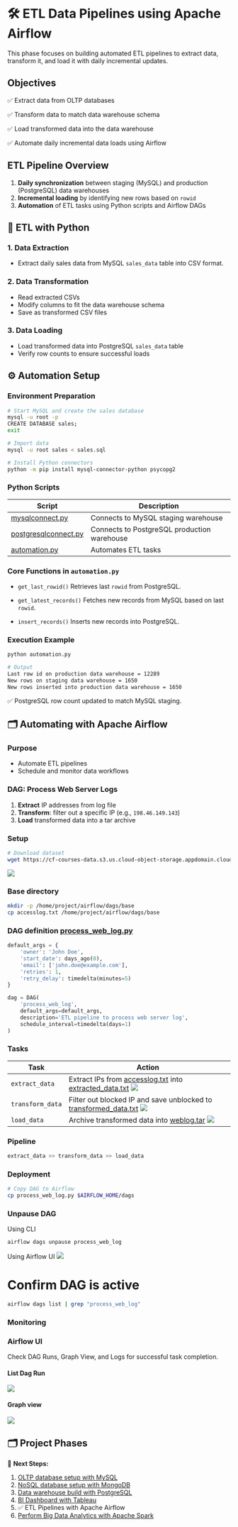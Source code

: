 #  🛠️  ETL Data Pipelines using Apache Airflow

This phase focuses on building automated ETL pipelines to extract data, transform it, and load it with daily incremental updates.


## Objectives

✅ Extract data from OLTP databases

✅ Transform data to match data warehouse schema

✅ Load transformed data into the data warehouse

✅ Automate daily incremental data loads using Airflow



## ETL Pipeline Overview

1. **Daily synchronization** between staging (MySQL) and production (PostgreSQL) data warehouses
2. **Incremental loading** by identifying new rows based on `rowid`
3. **Automation** of ETL tasks using Python scripts and Airflow DAGs



## 🔗 ETL with Python

### 1. Data Extraction

* Extract daily sales data from MySQL `sales_data` table into CSV format.

### 2. Data Transformation

* Read extracted CSVs
* Modify columns to fit the data warehouse schema
* Save as transformed CSV files

### 3. Data Loading

* Load transformed data into PostgreSQL `sales_data` table
* Verify row counts to ensure successful loads



## ⚙️ Automation Setup

### Environment Preparation

```bash
# Start MySQL and create the sales database
mysql -u root -p
CREATE DATABASE sales;
exit

# Import data
mysql -u root sales < sales.sql

# Install Python connectors
python -m pip install mysql-connector-python psycopg2
```



### Python Scripts

| Script                 | Description                                 |
| ---------------------- | ------------------------------------------- |
| [mysqlconnect.py](../05_etl/scripts/05_1_etl_dwh/mysqlconnect.py)      | Connects to MySQL staging warehouse         |
| [postgresqlconnect.py](../05_etl/scripts/05_1_etl_dwh/postgresqlconnect.py) | Connects to PostgreSQL production warehouse |
| [automation.py](../05_etl/scripts/05_1_etl_dwh/automation.py)        | Automates ETL tasks                      |


### Core Functions in `automation.py`

* `get_last_rowid()`
  Retrieves last `rowid` from PostgreSQL.

* `get_latest_records()`
  Fetches new records from MySQL based on last `rowid`.

* `insert_records()`
  Inserts new records into PostgreSQL.



### Execution Example

```bash
python automation.py

# Output
Last row id on production data warehouse = 12289
New rows on staging data warehouse = 1650
New rows inserted into production data warehouse = 1650
```

✅ PostgreSQL row count updated to match MySQL staging.


## 🗂️ Automating with Apache Airflow

### Purpose

* Automate ETL pipelines
* Schedule and monitor data workflows


### DAG: Process Web Server Logs

1. **Extract** IP addresses from log file
2. **Transform**: filter out a specific IP (e.g., `198.46.149.143`)
3. **Load** transformed data into a tar archive



### Setup

```bash
# Download dataset
wget https://cf-courses-data.s3.us.cloud-object-storage.appdomain.cloud/IBM-DB0321EN-SkillsNetwork/ETL/accesslog.txt
```
![](images/05_2_pipelines_airflow/01_accesslog.png)

### Base directory
```bash
mkdir -p /home/project/airflow/dags/base
cp accesslog.txt /home/project/airflow/dags/base
```



### DAG definition [process_web_log.py](../05_etl/scripts/05_2_pipelines_airflow/process_web_log.py)

```python
default_args = {
    'owner': 'John Doe',
    'start_date': days_ago(0),
    'email': ['john.doe@example.com'],
    'retries': 1,
    'retry_delay': timedelta(minutes=5)
}

dag = DAG(
    'process_web_log',
    default_args=default_args,
    description='ETL pipeline to process web server log',
    schedule_interval=timedelta(days=1)
)
```



### Tasks

| Task             | Action                           |
| ---------------- | -------------------------------- |
| `extract_data`   | Extract IPs from [accesslog.txt](../05_etl/data/05_2_pipelines_airflow/accesslog.txt) into [extracted_data.txt](../05_etl/data/05_2_pipelines_airflow/extracted_data.txt) ![](images/05_2_pipelines_airflow/02_extracted_data.png)|
| `transform_data` | Filter out blocked IP and save unblocked to [transformed_data.txt](../05_etl/data/05_2_pipelines_airflow/transform_data.txt) ![](images/05_2_pipelines_airflow/03_transformed_data.png)|
| `load_data`      | Archive transformed data into [weblog.tar](../05_etl/data/05_2_pipelines_airflow/weblog.tar) ![](images/05_2_pipelines_airflow/04_weblog.png)|

### Pipeline
```python
extract_data >> transform_data >> load_data
```

 

### Deployment

```bash
# Copy DAG to Airflow
cp process_web_log.py $AIRFLOW_HOME/dags
```

### Unpause DAG
Using CLI
```bash
airflow dags unpause process_web_log
```
Using Airflow UI
![](images/05_2_pipelines_airflow/05_unpause_dag.png)

# Confirm DAG is active
```bash
airflow dags list | grep "process_web_log"
```


### Monitoring

### **Airflow UI**

Check DAG Runs, Graph View, and Logs for successful task completion.

#### List Dag Run
![](images/05_2_pipelines_airflow/06_dag_runs.png)

#### Graph view
![](images/05_2_pipelines_airflow/07_graph_view.png)



## 🗂️ **Project Phases**

🔗 **Next Steps:**

1. [OLTP database setup with MySQL](../01_oltp/01_oltp.md)
2. [NoSQL database setup with MongoDB](../02_nosql/02_nosql.md)
3. [Data warehouse build with PostgreSQL](../03_dwh/03_dwh.md)
4. [BI Dashboard with Tableau](../04_analytics/04_analytics.md)
5. ✅ ETL Pipelines with Apache Airflow
6. [Perform Big Data Analytics with Apache Spark](../06_spark/06_spark.md)



